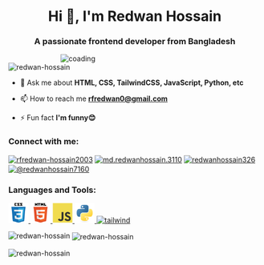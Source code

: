 <h1 align="center">Hi 👋, I'm Redwan Hossain</h1>
<h3 align="center">A passionate frontend developer from Bangladesh</h3>

<img align="right" alt="coading" width="400" src="https://b761849.smushcdn.com/761849/wp-content/uploads/spanish-level-test.gif?lossy=2&strip=1&webp=1" alt="ummmm">

<p align="left"> <img src="https://komarev.com/ghpvc/?username=redwan-hossain&label=Profile%20views&color=0e75b6&style=flat" alt="redwan-hossain" /> </p>

- 💬 Ask me about **HTML, CSS, TailwindCSS, JavaScript, Python, etc**

- 📫 How to reach me **rfredwan0@gmail.com**

- ⚡ Fun fact **I'm funny😊**

<h3 align="left">Connect with me:</h3>
<p align="left">
<a href="https://linkedin.com/in/rfredwan-hossain2003" target="blank"><img align="center" src="https://raw.githubusercontent.com/rahuldkjain/github-profile-readme-generator/master/src/images/icons/Social/linked-in-alt.svg" alt="rfredwan-hossain2003" height="30" width="40" /></a>
<a href="https://fb.com/md.redwanhossain.3110" target="blank"><img align="center" src="https://raw.githubusercontent.com/rahuldkjain/github-profile-readme-generator/master/src/images/icons/Social/facebook.svg" alt="md.redwanhossain.3110" height="30" width="40" /></a>
<a href="https://instagram.com/redwanhossain326" target="blank"><img align="center" src="https://raw.githubusercontent.com/rahuldkjain/github-profile-readme-generator/master/src/images/icons/Social/instagram.svg" alt="redwanhossain326" height="30" width="40" /></a>
<a href="https://www.youtube.com/c/@redwanhossain7160" target="blank"><img align="center" src="https://raw.githubusercontent.com/rahuldkjain/github-profile-readme-generator/master/src/images/icons/Social/youtube.svg" alt="@redwanhossain7160" height="30" width="40" /></a>
</p>

<h3 align="left">Languages and Tools:</h3>
<p align="left"> <a href="https://www.w3schools.com/css/" target="_blank" rel="noreferrer"> <img src="https://raw.githubusercontent.com/devicons/devicon/master/icons/css3/css3-original-wordmark.svg" alt="css3" width="40" height="40"/> </a> <a href="https://www.w3.org/html/" target="_blank" rel="noreferrer"> <img src="https://raw.githubusercontent.com/devicons/devicon/master/icons/html5/html5-original-wordmark.svg" alt="html5" width="40" height="40"/> </a> <a href="https://developer.mozilla.org/en-US/docs/Web/JavaScript" target="_blank" rel="noreferrer"> <img src="https://raw.githubusercontent.com/devicons/devicon/master/icons/javascript/javascript-original.svg" alt="javascript" width="40" height="40"/> </a> <a href="https://www.python.org" target="_blank" rel="noreferrer"> <img src="https://raw.githubusercontent.com/devicons/devicon/master/icons/python/python-original.svg" alt="python" width="40" height="40"/> </a> <a href="https://tailwindcss.com/" target="_blank" rel="noreferrer"> <img src="https://www.vectorlogo.zone/logos/tailwindcss/tailwindcss-icon.svg" alt="tailwind" width="40" height="40"/> </a> </p>

<p><img align="left" src="https://github-readme-stats.vercel.app/api/top-langs?username=redwan-hossain&show_icons=true&locale=en&layout=compact" alt="redwan-hossain" /></p>

<p>&nbsp;<img align="center" src="https://github-readme-stats.vercel.app/api?username=redwan-hossain&show_icons=true&locale=en" alt="redwan-hossain" /></p>

<p><img align="center" src="https://github-readme-streak-stats.herokuapp.com/?user=redwan-hossain&" alt="redwan-hossain" /></p>
